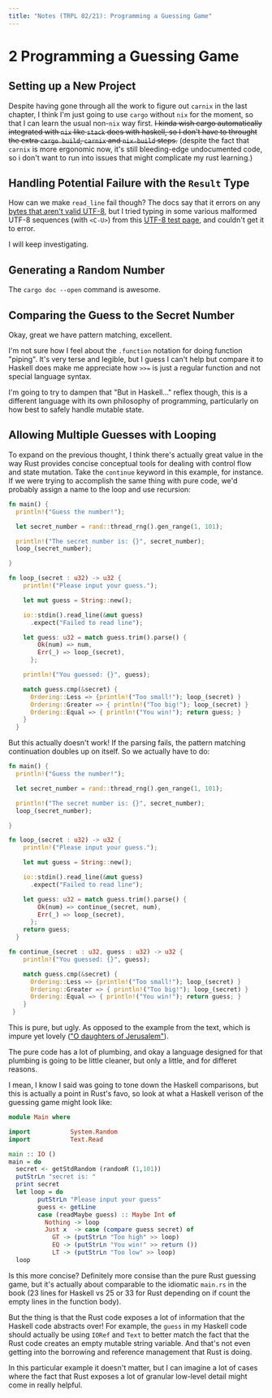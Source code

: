 ```yaml
---
title: "Notes (TRPL 02/21): Programming a Guessing Game"
---
```


# 2 Programming a Guessing Game


## Setting up a New Project

Despite having gone through all the work to figure out `carnix` in the last
chapter, I think I'm just going to use `cargo` without `nix` for the moment, so
that I can learn the usual non-`nix` way first. ~~I kinda wish cargo
automatically integrated with `nix` like `stack` does with haskell, so I don't
have to throught the extra `cargo build`, `carnix` and `nix-build` steps.~~
(despite the fact that `carnix` is more ergonomic now, it's still bleeding-edge
undocumented code, so i don't want to run into issues that might complicate my
rust learning.)

## Handling Potential Failure with the `Result` Type

How can we make `read_line` fail though? The docs say that it errors on any
[bytes that aren't valid
UTF-8](https://doc.rust-lang.org/std/io/trait.BufRead.html#method.read_line),
but I tried typing in some various malformed UTF-8 sequences (with `<C-U>`) from
this [UTF-8 test
page](https://www.cl.cam.ac.uk/~mgk25/ucs/examples/UTF-8-test.txt), and couldn't
get it to error.

I will keep investigating.

## Generating a Random Number

The `cargo doc --open` command is awesome.

## Comparing the Guess to the Secret Number

Okay, great we have pattern matching, excellent.

I'm not sure how I feel about the `.function` notation for doing function
"piping". It's very terse and legible, but I guess I can't help but compare it
to Haskell  does make me appreciate how `>>=` is just a regular function and not
special language syntax.

I'm going to try to dampen that "But in Haskell..." reflex though, this is a
different language with its own philosophy of programming, particularly on how
best to safely handle mutable state.

## Allowing Multiple Guesses with Looping

To expand on the previous thought, I think there's actually great value in
the way Rust provides concise conceptual tools for dealing with control flow and
state mutation. Take the `continue` keyword in this example, for instance. If we
were trying to accomplish the same thing with pure code, we'd probably assign
a name to the loop and use recursion:

```rust
fn main() {
  println!("Guess the number!");

  let secret_number = rand::thread_rng().gen_range(1, 101);

  println!("The secret number is: {}", secret_number);
  loop_(secret_number);

}

fn loop_(secret : u32) -> u32 {
    println!("Please input your guess.");

    let mut guess = String::new();

    io::stdin().read_line(&mut guess)
      .expect("Failed to read line");

    let guess: u32 = match guess.trim().parse() {
        Ok(num) => num,
        Err(_) => loop_(secret),
      };

    println!("You guessed: {}", guess);

    match guess.cmp(&secret) {
      Ordering::Less => {println!("Too small!"); loop_(secret) }
      Ordering::Greater => { println!("Too big!"); loop_(secret) }
      Ordering::Equal => { println!("You win!"); return guess; }
    }
  }
```

But this actually doesn't work! If the parsing fails, the pattern matching
continuation doubles up on itself. So we actually have to do:

```rust
fn main() {
  println!("Guess the number!");

  let secret_number = rand::thread_rng().gen_range(1, 101);

  println!("The secret number is: {}", secret_number);
  loop_(secret_number);

}

fn loop_(secret : u32) -> u32 {
    println!("Please input your guess.");

    let mut guess = String::new();

    io::stdin().read_line(&mut guess)
      .expect("Failed to read line");

    let guess: u32 = match guess.trim().parse() {
        Ok(num) => continue_(secret, num),
        Err(_) => loop_(secret),
      };
    return guess;
  }

fn continue_(secret : u32, guess : u32) -> u32 {
    println!("You guessed: {}", guess);

    match guess.cmp(&secret) {
      Ordering::Less => {println!("Too small!"); loop_(secret) }
      Ordering::Greater => { println!("Too big!"); loop_(secret) }
      Ordering::Equal => { println!("You win!"); return guess; }
    }
 }
```

This is pure, but ugly. As opposed to the example from the text, which is impure
yet lovely (["O daughters of Jerusalem"](https://biblehub.com/songs/1-5.htm)).

The pure code has a lot of plumbing, and okay a language designed for
that plumbing is going to be little cleaner, but only a little, and for
differet reasons.

I mean, I know I said was going to tone down the Haskell comparisons, but this
is actually a point in Rust's favo, so look at what a Haskell verison of the
guessing game might look like:

```haskell
module Main where

import           System.Random
import           Text.Read

main :: IO ()
main = do
  secret <- getStdRandom (randomR (1,101))
  putStrLn "secret is: "
  print secret
  let loop = do
        putStrLn "Please input your guess"
        guess <- getLine
        case (readMaybe guess) :: Maybe Int of
          Nothing -> loop
          Just x  -> case (compare guess secret) of
            GT -> (putStrLn "Too high" >> loop)
            EQ -> (putStrLn "You win!" >> return ())
            LT -> (putStrLn "Too low" >> loop)
  loop
```

Is this more concise? Definitely more consise than the pure Rust guessing game,
but it's actually about comparable to the idiomatic `main.rs` in the book (23
lines for Haskell vs 25 or 33 for Rust depending on if count the empty lines in
the function body).

But the thing is that the Rust code exposes a lot of information that the
Haskell code abstracts over! For example, the `guess` in my Haskell
code should actually be using `IORef` and `Text` to better match the fact that
the Rust code creates an empty mutable string variable. And that's not even
getting into the borrowing and reference management that Rust is doing.

In this particular example it doesn't matter, but I can imagine a lot of cases
where the fact that Rust exposes a lot of granular low-level detail might
come in really helpful.


